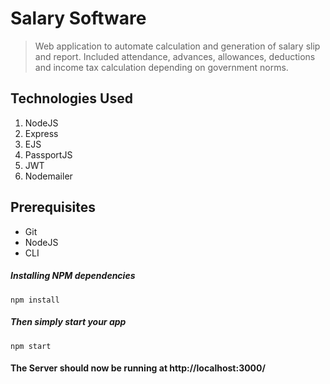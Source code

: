 # Salary Software
> Web application to automate calculation and generation of salary slip and report.
Included attendance, advances, allowances, deductions and income tax calculation depending on government norms.

## Technologies Used
1.  NodeJS
2.  Express
3.  EJS
4.  PassportJS
5.  JWT
6.  Nodemailer


## Prerequisites
- Git
- NodeJS
- CLI



##### Installing NPM dependencies

`npm install`

##### Then simply start your app

`npm start`

#### The Server should now be running at http://localhost:3000/
